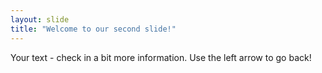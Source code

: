 ```yaml
---
layout: slide
title: "Welcome to our second slide!"
---
```

Your text - check in a bit more information.
Use the left arrow to go back!
